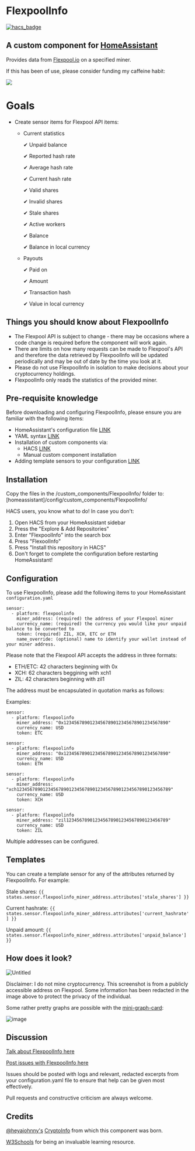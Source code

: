 # FlexpoolInfo
[![hacs_badge](https://img.shields.io/badge/HACS-Default-orange.svg?style=for-the-badge)](https://github.com/custom-components/hacs)
## A custom component for [HomeAssistant](https://github.com/home-assistant/core)

Provides data from [Flexpool.io](https://flexpool.io/) on a specified miner.

If this has been of use, please consider funding my caffeine habit:

<a href="https://www.buymeacoffee.com/tomprior" target="_blank"><img src="https://www.buymeacoffee.com/assets/img/custom_images/orange_img.png"></a>

# Goals

* Create sensor items for Flexpool API items:
  * Current statistics

      ✔ Unpaid balance

      ✔ Reported hash rate

      ✔ Average hash rate

      ✔ Current hash rate

      ✔ Valid shares

      ✔ Invalid shares

      ✔ Stale shares

      ✔ Active workers

      ✔ Balance

      ✔ Balance in local currency

  * Payouts

      ✔ Paid on

      ✔ Amount

      ✔ Transaction hash

      ✔ Value in local currency

## Things you should know about FlexpoolInfo
* The Flexpool API is subject to change - there may be occasions where a code change is required before the component will work again.
* There are limits on how many requests can be made to Flexpool's API and therefore the data retrieved by FlexpoolInfo will be updated periodically and may be out of date by the time you look at it.
* Please do not use FlexpoolInfo in isolation to make decisions about your cryptocurrency holdings.
* FlexpoolInfo only reads the statistics of the provided miner.

## Pre-requisite knowledge

Before downloading and configuring FlexpoolInfo, please ensure you are familiar with the following items:

* HomeAssistant's configuration file [LINK](https://www.home-assistant.io/docs/configuration/)
* YAML syntax [LINK](https://www.home-assistant.io/docs/configuration/yaml/)
* Installation of custom components via:
  * HACS [LINK](https://hacs.xyz/docs/setup/prerequisites)
  * Manual custom component installation
* Adding template sensors to your configuration [LINK](https://www.home-assistant.io/integrations/template/)

## Installation

Copy the files in the /custom_components/FlexpoolInfo/ folder to: [homeassistant]/config/custom_components/FlexpoolInfo/

HACS users, you know what to do!
In case you don't:

1. Open HACS from your HomeAssistant sidebar
2. Press the "Explore & Add Repositories"
3. Enter "FlexpoolInfo" into the search box
4. Press "FlexoolInfo"
5. Press "Install this repository in HACS"
6. Don't forget to complete the configuration before restarting HomeAssistant!

## Configuration

To use FlexpoolInfo, please add the following items to your HomeAssistant ```configuration.yaml```
````
sensor:
  - platform: flexpoolinfo
    miner_address: (required) the address of your Flexpool miner
    currency_name: (required) the currency you would like your unpaid balance to be converted to
    token: (required) ZIL, XCH, ETC or ETH
    name_override: (optional) name to identify your wallet instead of your miner address.
````

Please note that the Flexpool API accepts the address in three formats:

- ETH/ETC: 42 characters beginning with 0x
- XCH: 62 characters beggining with xch1
- ZIL: 42 characters beginning with zil1

The address must be encapsulated in quotation marks as follows:

Examples:

```
sensor:
  - platform: flexpoolinfo
    miner_address: "0x1234567890123456789012345678901234567890"
    currency_name: USD
    token: ETC
```

```
sensor:
  - platform: flexpoolinfo
    miner_address: "0x1234567890123456789012345678901234567890"
    currency_name: USD
    token: ETH
```

```
sensor:
  - platform: flexpoolinfo
    miner_address: "xch12345678901234567890123456789012345678901234567890123456789"
    currency_name: USD
    token: XCH
```

```
sensor:
  - platform: flexpoolinfo
    miner_address: "zil123456789012345678901234567890123456789"
    currency_name: USD
    token: ZIL
```

Multiple addresses can be configured.

## Templates

You can create a template sensor for any of the attributes returned by FlexpoolInfo. For example:

Stale shares:
```{{ states.sensor.flexpoolinfo_miner_address.attributes['stale_shares'] }}```

Current hashrate:
```{{ states.sensor.flexpoolinfo_miner_address.attributes['current_hashrate'] }}```

Unpaid amount:
```{{ states.sensor.flexpoolinfo_miner_address.attributes['unpaid_balance'] }}```

## How does it look?
![Untitled](https://user-images.githubusercontent.com/34111848/143680739-d6869fb5-ea10-4f9e-b9e2-fa5b2e300f96.png)

Disclaimer: I do not mine cryptocurrency. This screenshot is from a publicly accessible address on Flexpool. Some information has been redacted in the image above to protect the privacy of the individual.

Some rather pretty graphs are possible with the [mini-graph-card](https://github.com/kalkih/mini-graph-card):

![image](https://user-images.githubusercontent.com/34111848/143507616-a8bac318-5696-4a8a-bffe-7f4d14c8f5e5.png)

## Discussion

[Talk about FlexpoolInfo here](https://community.home-assistant.io/t/my-first-custom-component-FlexpoolInfo/302734)

[Post issues with FlexpoolInfo here](https://github.com/ThomasPrior/FlexpoolInfo/issues)

Issues should be posted with logs and relevant, redacted excerpts from your configuration.yaml file to ensure that help can be given most effectively.

Pull requests and constructive criticism are always welcome.

## Credits

[@heyajohnny's](https://github.com/heyajohnny) [CryptoInfo](https://github.com/heyajohnny/cryptoinfo) from which this component was born.

[W3Schools](https://www.w3schools.com/python/default.asp) for being an invaluable learning resource.
